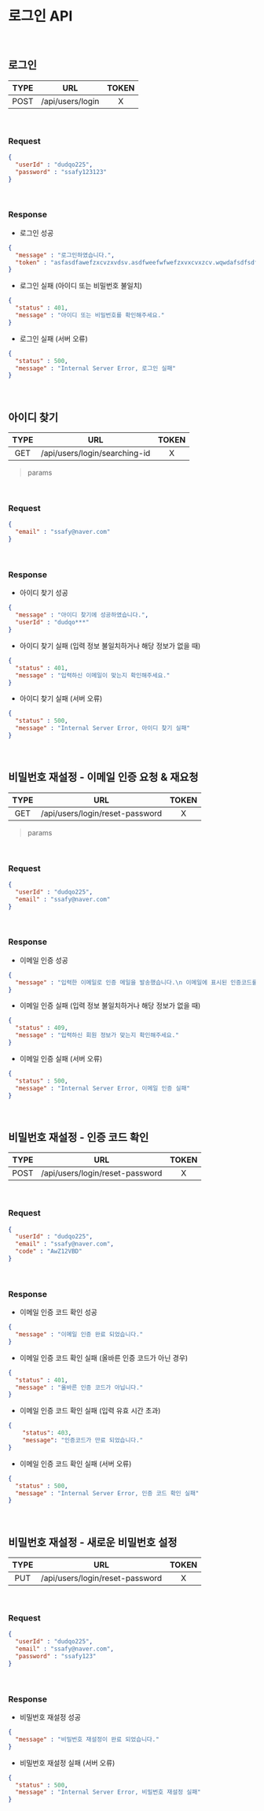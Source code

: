 # 로그인 API

<br>

## 로그인

| TYPE |       URL        | TOKEN |
| :--: | :--------------: | :---: |
| POST | /api/users/login |   X   |

<br>

### Request

```json
{
  "userId" : "dudqo225",
  "password" : "ssafy123123"
}
```

<br>

### Response

- 로그인 성공

```json
{
  "message" : "로그인하였습니다.",
  "token" : "asfasdfawefzxcvzxvdsv.asdfweefwfwefzxvxcvxzcv.wqwdafsdfsdf"
}
```

- 로그인 실패 (아이디 또는 비밀번호 불일치)

```json
{
  "status" : 401,
  "message" : "아이디 또는 비밀번호를 확인해주세요."
}
```

- 로그인 실패 (서버 오류)

```json
{
  "status" : 500,
  "message" : "Internal Server Error, 로그인 실패"
}
```

<br>

## 아이디 찾기

| TYPE |              URL              | TOKEN |
| :--: | :---------------------------: | :---: |
| GET  | /api/users/login/searching-id |   X   |

> params

<br>

### Request

```json
{
  "email" : "ssafy@naver.com"
}
```

<br>

### Response

- 아이디 찾기 성공

```json
{
  "message" : "아이디 찾기에 성공하였습니다.",
  "userId" : "dudqo***" 
}
```

- 아이디 찾기 실패 (입력 정보 불일치하거나 해당 정보가 없을 때)

```json
{
  "status" : 401,
  "message" : "입력하신 이메일이 맞는지 확인해주세요."
}
```

- 아이디 찾기 실패 (서버 오류)

```json
{
  "status" : 500,
  "message" : "Internal Server Error, 아이디 찾기 실패"
}
```

<br>

## 비밀번호 재설정 - 이메일 인증 요청 & 재요청

| TYPE |               URL               | TOKEN |
| :--: | :-----------------------------: | :---: |
| GET  | /api/users/login/reset-password |   X   |

> params

<br>

### Request

```json
{
  "userId" : "dudqo225",
  "email" : "ssafy@naver.com"
}
```

<br>

### Response

- 이메일 인증 성공

```json
{
  "message" : "입력한 이메일로 인증 메일을 발송했습니다.\n 이메일에 표시된 인증코드를 입력해주세요."
}
```

- 이메일 인증 실패 (입력 정보 불일치하거나 해당 정보가 없을 때)

```json
{
  "status" : 409,
  "message" : "입력하신 회원 정보가 맞는지 확인해주세요."
}
```

- 이메일 인증 실패 (서버 오류)

```json
{
  "status" : 500,
  "message" : "Internal Server Error, 이메일 인증 실패"
}
```

<br>

## 비밀번호 재설정 - 인증 코드 확인

| TYPE |               URL               | TOKEN |
| :--: | :-----------------------------: | :---: |
| POST | /api/users/login/reset-password |   X   |

<br>

### Request

```json
{
  "userId" : "dudqo225",
  "email" : "ssafy@naver.com",
  "code" : "AwZ12VBD"
}
```

<br>

### Response

- 이메일 인증 코드 확인 성공

```json
{
  "message" : "이메일 인증 완료 되었습니다."
}
```

- 이메일 인증 코드 확인 실패 (올바른 인증 코드가 아닌 경우)

```json
{
  "status" : 401,
  "message" : "올바른 인증 코드가 아닙니다."
}
```

- 이메일 인증 코드 확인 실패 (입력 유효 시간 초과)

```json
{
	"status": 403,
	"message": "인증코드가 만료 되었습니다."
}
```

- 이메일 인증 코드 확인 실패 (서버 오류)

```json
{
  "status" : 500,
  "message" : "Internal Server Error, 인증 코드 확인 실패"
}
```

<br>

## 비밀번호 재설정 - 새로운 비밀번호 설정

| TYPE |               URL               | TOKEN |
| :--: | :-----------------------------: | :---: |
| PUT  | /api/users/login/reset-password |   X   |

<br>

### Request

```json
{
  "userId" : "dudqo225",
  "email" : "ssafy@naver.com",
  "password" : "ssafy123"
}
```

<br>

### Response

- 비밀번호 재설정 성공

```json
{
  "message" : "비밀번호 재설정이 완료 되었습니다."
}
```

- 비밀번호 재설정 실패 (서버 오류)

```json
{
  "status" : 500,
  "message" : "Internal Server Error, 비밀번호 재설정 실패"
}
```

